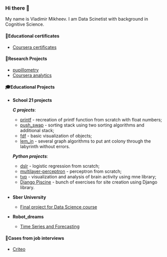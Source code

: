 ### Hi there 👋
My name is Vladimir Mikheev. I am Data Scinetist with background in Cognitive Science. 

<!--
**vladdez/vladdez** is a ✨ _special_ ✨ repository because its `README.md` (this file) appears on your GitHub profile.

Here are some ideas to get you started:

- 🔭 I’m currently working on ...
- 🌱 I’m currently learning ...
- 👯 I’m looking to collaborate on ...
- 🤔 I’m looking for help with ...
- 💬 Ask me about ...
- 📫 How to reach me: ...
- 😄 Pronouns: ...
- ⚡ Fun fact: ...
-->

#### 📜Educational certificates
- [Coursera certificates](https://github.com/vladdez/MOOC_certeficates)
 
#### 🔬Research Projects
- [pupillometry](https://github.com/vladdez/Pupillomerty-Project)
- [Coursera analytics](https://github.com/vladdez/HSE_MOOC_forums_analytics)

#### 🎓Educational Projects
 - **School 21 projects** 

   ***C projects***:
     - [printf](https://github.com/vladdez/ft_printf) - recreation of printf function from scratch with float numbers;
     - [push_swap](https://github.com/vladdez/push_swap) - sorting stack using two sorting algorithms and additional stack;
     - [fdf](https://github.com/vladdez/fdf) - basic visualization of objects;
     - [lem_in](https://github.com/vladdez/lem-in) - several graph algorithms to put ant colony through the labyrinth without errors.

    ***Python projects***:
     - [dslr](https://github.com/vladdez/dslr) - logistic regression from scratch;
     - [multilayer-perceptron](https://github.com/vladdez/multilayer_perceptron)  - perceptron from scratch;
     - [tvp](https://github.com/vladdez/total-perspective-vortex) - visualization and analysis of brain activity using mne library;
     - [Django Piscine](https://github.com/vladdez/Django-Piscine) - bunch of exercises for site creation using Django library.


 - **Sber University** 
   - [Final project for Data Science course](https://github.com/vladdez/project_for_Sber_University)
 - **Robot_dreams** 
   - [Time Series and Forecasting](https://github.com/vladdez/RD_forscasting)

#### 👔Cases from job interviews

   - [Criteo](https://github.com/vladdez/Criteo_case)


